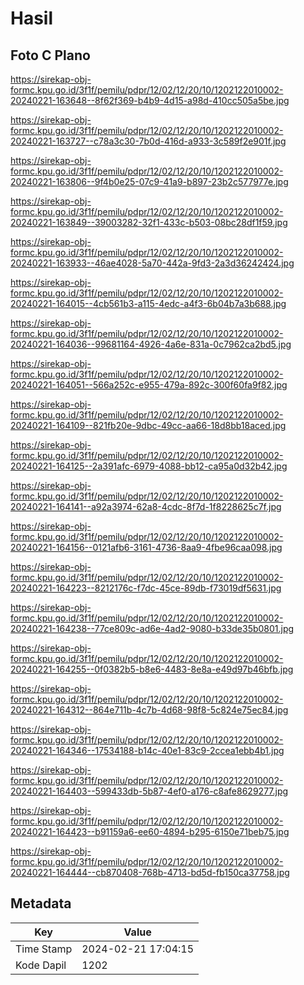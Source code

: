 # Hasil

## Foto C Plano

https://sirekap-obj-formc.kpu.go.id/3f1f/pemilu/pdpr/12/02/12/20/10/1202122010002-20240221-163648--8f62f369-b4b9-4d15-a98d-410cc505a5be.jpg

https://sirekap-obj-formc.kpu.go.id/3f1f/pemilu/pdpr/12/02/12/20/10/1202122010002-20240221-163727--c78a3c30-7b0d-416d-a933-3c589f2e901f.jpg

https://sirekap-obj-formc.kpu.go.id/3f1f/pemilu/pdpr/12/02/12/20/10/1202122010002-20240221-163806--9f4b0e25-07c9-41a9-b897-23b2c577977e.jpg

https://sirekap-obj-formc.kpu.go.id/3f1f/pemilu/pdpr/12/02/12/20/10/1202122010002-20240221-163849--39003282-32f1-433c-b503-08bc28df1f59.jpg

https://sirekap-obj-formc.kpu.go.id/3f1f/pemilu/pdpr/12/02/12/20/10/1202122010002-20240221-163933--46ae4028-5a70-442a-9fd3-2a3d36242424.jpg

https://sirekap-obj-formc.kpu.go.id/3f1f/pemilu/pdpr/12/02/12/20/10/1202122010002-20240221-164015--4cb561b3-a115-4edc-a4f3-6b04b7a3b688.jpg

https://sirekap-obj-formc.kpu.go.id/3f1f/pemilu/pdpr/12/02/12/20/10/1202122010002-20240221-164036--99681164-4926-4a6e-831a-0c7962ca2bd5.jpg

https://sirekap-obj-formc.kpu.go.id/3f1f/pemilu/pdpr/12/02/12/20/10/1202122010002-20240221-164051--566a252c-e955-479a-892c-300f60fa9f82.jpg

https://sirekap-obj-formc.kpu.go.id/3f1f/pemilu/pdpr/12/02/12/20/10/1202122010002-20240221-164109--821fb20e-9dbc-49cc-aa66-18d8bb18aced.jpg

https://sirekap-obj-formc.kpu.go.id/3f1f/pemilu/pdpr/12/02/12/20/10/1202122010002-20240221-164125--2a391afc-6979-4088-bb12-ca95a0d32b42.jpg

https://sirekap-obj-formc.kpu.go.id/3f1f/pemilu/pdpr/12/02/12/20/10/1202122010002-20240221-164141--a92a3974-62a8-4cdc-8f7d-1f8228625c7f.jpg

https://sirekap-obj-formc.kpu.go.id/3f1f/pemilu/pdpr/12/02/12/20/10/1202122010002-20240221-164156--0121afb6-3161-4736-8aa9-4fbe96caa098.jpg

https://sirekap-obj-formc.kpu.go.id/3f1f/pemilu/pdpr/12/02/12/20/10/1202122010002-20240221-164223--8212176c-f7dc-45ce-89db-f73019df5631.jpg

https://sirekap-obj-formc.kpu.go.id/3f1f/pemilu/pdpr/12/02/12/20/10/1202122010002-20240221-164238--77ce809c-ad6e-4ad2-9080-b33de35b0801.jpg

https://sirekap-obj-formc.kpu.go.id/3f1f/pemilu/pdpr/12/02/12/20/10/1202122010002-20240221-164255--0f0382b5-b8e6-4483-8e8a-e49d97b46bfb.jpg

https://sirekap-obj-formc.kpu.go.id/3f1f/pemilu/pdpr/12/02/12/20/10/1202122010002-20240221-164312--864e711b-4c7b-4d68-98f8-5c824e75ec84.jpg

https://sirekap-obj-formc.kpu.go.id/3f1f/pemilu/pdpr/12/02/12/20/10/1202122010002-20240221-164346--17534188-b14c-40e1-83c9-2ccea1ebb4b1.jpg

https://sirekap-obj-formc.kpu.go.id/3f1f/pemilu/pdpr/12/02/12/20/10/1202122010002-20240221-164403--599433db-5b87-4ef0-a176-c8afe8629277.jpg

https://sirekap-obj-formc.kpu.go.id/3f1f/pemilu/pdpr/12/02/12/20/10/1202122010002-20240221-164423--b91159a6-ee60-4894-b295-6150e71beb75.jpg

https://sirekap-obj-formc.kpu.go.id/3f1f/pemilu/pdpr/12/02/12/20/10/1202122010002-20240221-164444--cb870408-768b-4713-bd5d-fb150ca37758.jpg


## Metadata

| Key        | Value               |
| ---------- | ------------------- |
| Time Stamp | 2024-02-21 17:04:15 |
| Kode Dapil | 1202                |



